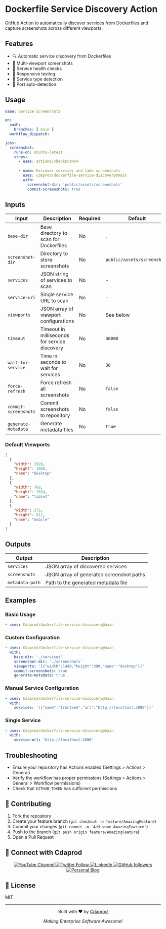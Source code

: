 # Dockerfile Service Discovery Action

GitHub Action to automatically discover services from Dockerfiles and capture screenshots across different viewports.

## Features

- 🔍 Automatic service discovery from Dockerfiles
- 📸 Multi-viewport screenshots
- 🔄 Service health checks
- 📱 Responsive testing
- 🎯 Service type detection
- 🔌 Port auto-detection

## Usage

```yaml
name: Service Screenshots

on:
  push:
    branches: [ main ]
  workflow_dispatch:

jobs:
  screenshot:
    runs-on: ubuntu-latest
    steps:
      - uses: actions/checkout@v4
      
      - name: Discover services and take screenshots
        uses: Cdaprod/dockerfile-service-discovery@main
        with:
          screenshot-dir: 'public/assets/screenshots'
          commit-screenshots: true
```

## Inputs

| Input | Description | Required | Default |
|-------|-------------|----------|---------|
| `base-dir` | Base directory to scan for Dockerfiles | No | `.` |
| `screenshot-dir` | Directory to store screenshots | No | `public/assets/screenshots` |
| `services` | JSON string of services to scan | No | - |
| `service-url` | Single service URL to scan | No | - |
| `viewports` | JSON array of viewport configurations | No | See below |
| `timeout` | Timeout in milliseconds for service discovery | No | `30000` |
| `wait-for-service` | Time in seconds to wait for services | No | `30` |
| `force-refresh` | Force refresh all screenshots | No | `false` |
| `commit-screenshots` | Commit screenshots to repository | No | `false` |
| `generate-metadata` | Generate metadata files | No | `true` |

### Default Viewports

```json
[
  {
    "width": 1920,
    "height": 1080,
    "name": "desktop"
  },
  {
    "width": 768,
    "height": 1024,
    "name": "tablet"
  },
  {
    "width": 375,
    "height": 812,
    "name": "mobile"
  }
]
```

## Outputs

| Output | Description |
|--------|-------------|
| `services` | JSON array of discovered services |
| `screenshots` | JSON array of generated screenshot paths |
| `metadata-path` | Path to the generated metadata file |

## Examples

### Basic Usage

```yaml
- uses: Cdaprod/dockerfile-service-discovery@main
```

### Custom Configuration

```yaml
- uses: Cdaprod/dockerfile-service-discovery@main
  with:
    base-dir: './services'
    screenshot-dir: './screenshots'
    viewports: '[{"width":1440,"height":900,"name":"desktop"}]'
    commit-screenshots: true
    generate-metadata: true
```

### Manual Service Configuration

```yaml
- uses: Cdaprod/dockerfile-service-discovery@main
  with:
    services: '[{"name":"frontend","url":"http://localhost:3000"}]'
```

### Single Service

```yaml
- uses: Cdaprod/dockerfile-service-discovery@main
  with:
    service-url: 'http://localhost:3000'
```

## Troubleshooting

- Ensure your repository has Actions enabled (Settings > Actions > General)
- Verify the workflow has proper permissions (Settings > Actions > General > Workflow permissions)
- Check that `GITHUB_TOKEN` has sufficient permissions

## 🤝 Contributing

1. Fork the repository
2. Create your feature branch (`git checkout -b feature/AmazingFeature`)
3. Commit your changes (`git commit -m 'Add some AmazingFeature'`)
4. Push to the branch (`git push origin feature/AmazingFeature`)
5. Open a Pull Request

## 👥 Connect with Cdaprod

<div align="center">
  <p>
    <a href="https://youtube.com/@Cdaprod">
      <img src="https://img.shields.io/badge/YouTube-FF0000?style=for-the-badge&logo=youtube&logoColor=white" alt="YouTube Channel" />
    </a>
    <a href="https://twitter.com/cdasmktcda">
      <img src="https://img.shields.io/badge/Twitter-1DA1F2?style=for-the-badge&logo=twitter&logoColor=white" alt="Twitter Follow" />
    </a>
    <a href="https://www.linkedin.com/in/cdasmkt">
      <img src="https://img.shields.io/badge/LinkedIn-0077B5?style=for-the-badge&logo=linkedin&logoColor=white" alt="LinkedIn" />
    </a>
    <a href="https://github.com/Cdaprod">
      <img src="https://img.shields.io/badge/GitHub-100000?style=for-the-badge&logo=github&logoColor=white" alt="GitHub followers" />
    </a>
    <a href="https://sanity.cdaprod.dev">
      <img src="https://img.shields.io/badge/Blog-FF5722?style=for-the-badge&logo=blogger&logoColor=white" alt="Personal Blog" />
    </a>
  </p>
</div>

## 📜 License

MIT

---

<div align="center">
  <p>Built with ❤️ by <a href="https://github.com/Cdaprod">Cdaprod</a></p>
  <p><em>Making Enterprise Software Awesome!</em></p>
</div>